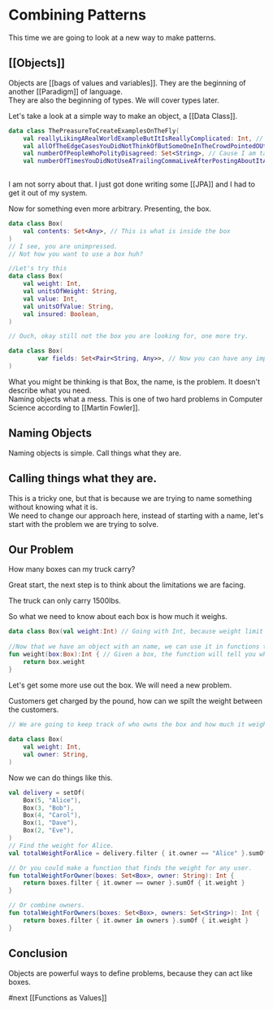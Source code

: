 # Combining Patterns  
  
This time we are going to look at a new way to make patterns.  
  
## [[Objects]]  
  
Objects are [[bags of values and variables]]. They are the beginning of another [[Paradigm]] of language.   
They are also the beginning of types. We will cover types later.  
  
Let's take a look at a simple way to make an object, a [[Data Class]].  
  
```Kotlin
data class ThePreasureToCreateExamplesOnTheFly(  
    val reallyLikingARealWorldExampleButItIsReallyComplicated: Int, // Because an Int makes sense here. Trust me.    
    val allOfTheEdgeCasesYouDidNotThinkOfButSomeOneInTheCrowdPointedOUt: List<String>, // I think we can all agree on that.    
    val numberOfPeopleWhoPolityDisagreed: Set<String>, // Cause I am taking names.    
    val numberOfTimesYouDidNotUseATrailingCommaLiveAfterPostingAboutItAllTheTime: Int, // Lucky for me this isn't live.)  
  
```  
  
I am not sorry about that. I just got done writing some [[JPA]] and I had to get it out of my system.  
  
Now for something even more arbitrary. Presenting, the box.  
  
```Kotlin  
data class Box(        
    val contents: Set<Any>, // This is what is inside the box    
)
// I see, you are unimpressed.  
// Not how you want to use a box huh?

//Let's try this  
data class Box(  
    val weight: Int,
    val unitsOfWeight: String,
    val value: Int,
    val unitsOfValue: String,
    val insured: Boolean,
)        

// Ouch, okay still not the box you are looking for, one more try.  

data class Box(  
        var fields: Set<Pair<String, Any>>, // Now you can have any implementation you want.    
)
```  
  
What you might be thinking is that Box, the name, is the problem. It doesn't describe what you need.  
Naming objects what a mess. This is one of two hard problems in Computer Science according to [[Martin Fowler]].  
  
## Naming Objects  
  
Naming objects is simple. Call things what they are.  
  
## Calling things what they are.  
  
This is a tricky one, but that is because we are trying to name something without knowing what it is.  
We need to change our approach here, instead of starting with a name, let's start with the problem we are trying to solve.  
  
## Our Problem  
  
How many boxes can my truck carry?  
  
Great start, the next step is to think about the limitations we are facing.  
  
The truck can only carry 1500lbs.  
  
So what we need to know about each box is how much it weighs.  
  
```Kotlin   
data class Box(val weight:Int) // Going with Int, because weight limit is in pounds.  
  
//Now that we have an object with an name, we can use it in functions to solve problems.  
fun weight(box:Box):Int { // Given a box, the function will tell you what it weighs.  
    return box.weight
}
```  
  
Let's get some more use out the box. We will need a new problem.  
  
Customers get charged by the pound, how can we spilt the weight between the customers.  
  
```Kotlin
// We are going to keep track of who owns the box and how much it weighs  
  
data class Box(  
    val weight: Int,    
    val owner: String,
)    
```  
  
Now we can do things like this.  
  
```Kotlin  
val delivery = setOf(  
	Box(5, "Alice"),
    Box(3, "Bob"),        
    Box(4, "Carol"),        
    Box(1, "Dave"),        
    Box(2, "Eve"),    
)  
// Find the weight for Alice.    
val totalWeightForAlice = delivery.filter { it.owner == "Alice" }.sumOf { it.weight }        

// Or you could make a function that finds the weight for any user.  
fun totalWeightForOwner(boxes: Set<Box>, owner: String): Int {        
	return boxes.filter { it.owner == owner }.sumOf { it.weight }
}       

// Or combine owners.  
fun totalWeightForOwners(boxes: Set<Box>, owners: Set<String>): Int {
	return boxes.filter { it.owner in owners }.sumOf { it.weight }
}
```  
  
## Conclusion  
  
Objects are powerful ways to define problems, because they can act like boxes.

#next [[Functions as Values]]